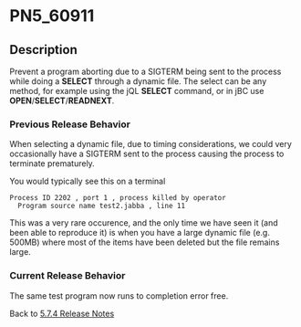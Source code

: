 # PN5_60911

<PageHeader />

## Description

Prevent a program aborting due to a SIGTERM being sent to the process while doing a **SELECT** through a dynamic file. The select can be any method, for example using the jQL **SELECT** command, or in jBC use **OPEN**/**SELECT**/**READNEXT**.

### Previous Release Behavior

When selecting a dynamic file, due to timing considerations, we could very occasionally have a SIGTERM sent to the process causing the process to terminate prematurely.

You would typically see this on a terminal

```
Process ID 2202 , port 1 , process killed by operator
  Program source name test2.jabba , line 11
```

This was a very rare occurence, and the only time we have seen it (and been able to reproduce it) is when you have a large dynamic file (e.g. 500MB) where most of the items have been deleted but the file remains large.

### Current Release Behavior

The same test program now runs to completion error free.

Back to [5.7.4 Release Notes](./../jbase-5.7.4-release-notes/README.md)
  
<PageFooter />
